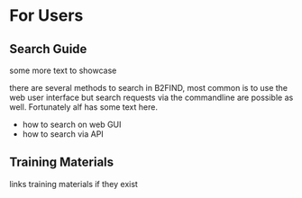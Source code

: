 # For Users

## Search Guide
some more text to showcase

there are several methods to search in B2FIND, most common is to use the web user interface but search requests via the commandline are possible as well.
Fortunately alf has some text here. 

- how to search on web GUI
- how to search via API

## Training Materials
links training materials if they exist
